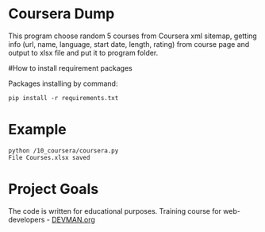 # Coursera Dump

This program choose random 5 courses from Coursera xml sitemap, getting info (url, name, language, start date, length, rating) from course page and output to xlsx file and put it to program folder.

#How to install requirement packages

Packages installing by command: 
```
pip install -r requirements.txt 
```

# Example

```
python /10_coursera/coursera.py
File Courses.xlsx saved
```

# Project Goals

The code is written for educational purposes. Training course for web-developers - [DEVMAN.org](https://devman.org)
